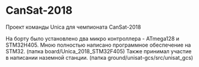 # CanSat-2018
Проект команды Unica для чемпионата CanSat-2018

На борту было установлено два микро контроллера - ATmega128 и STM32H405.
Мною полностью написано программное обеспечение на STM32. (папка board/Unica_2018_STM32F405)
Также принимал участие в написании наземной станции. (папка ground/unisat-gcs/src/unisat_gcs)
